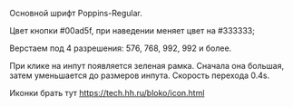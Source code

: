 Основной шрифт Poppins-Regular.

Цвет кнопки #00ad5f, при наведении меняет цвет на #333333;

Верстаем под 4 разрешения: 576, 768, 992, 992 и более.

При клике на инпут появляется зеленая рамка. Сначала она большая, затем уменьшается до размеров инпута. Скорость перехода 0.4s.

Иконки брать тут https://tech.hh.ru/bloko/icon.html

